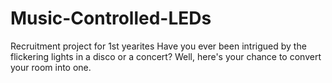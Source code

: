 # Music-Controlled-LEDs
Recruitment project for 1st yearites
Have you ever been intrigued by the flickering lights in a disco or a concert?
Well, here's your chance to convert your room into one.

